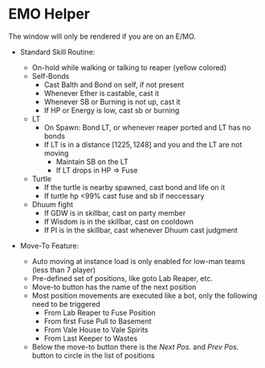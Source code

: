 # EMO Helper

The window will only be rendered if you are on an E/MO.

- Standard Skill Routine:
    - On-hold while walking or talking to reaper (yellow colored)
    - Self-Bonds
        - Cast Balth and Bond on self, if not present
        - Whenever Ether is castable, cast it
        - Whenever SB or Burning is not up, cast it
        - If HP or Energy is low, cast sb or burning
    - LT
      - On Spawn: Bond LT, or whenever reaper ported and LT has no bonds
      - If LT is in a distance $[1225, 1248]$ and you and the LT are not moving
        - Maintain SB on the LT
        - If LT drops in HP => Fuse
    - Turtle
        - If the turtle is nearby spawned, cast bond and life on it
        - If turtle hp <99% cast fuse and sb if neccessary
    - Dhuum fight
        - If GDW is in skillbar, cast on party member
        - If Wisdom is in the skillbar, cast on cooldown
        - If PI is in the skillbar, cast whenever Dhuum cast judgment

- Move-To Feature:
    - Auto moving at instance load is only enabled for low-man teams (less than 7 player)
    - Pre-defined set of positions, like goto Lab Reaper, etc.
    - Move-to button has the name of the next position
    - Most position movements are executed like a bot, only the following need to be triggered
        - From Lab Reaper to Fuse Position
        - From first Fuse Pull to Basement
        - From Vale House to Vale Spirits
        - From Last Keeper to Wastes
    - Below the move-to button there is the *Next Pos.* and *Prev Pos.* button to circle in the list of positions
